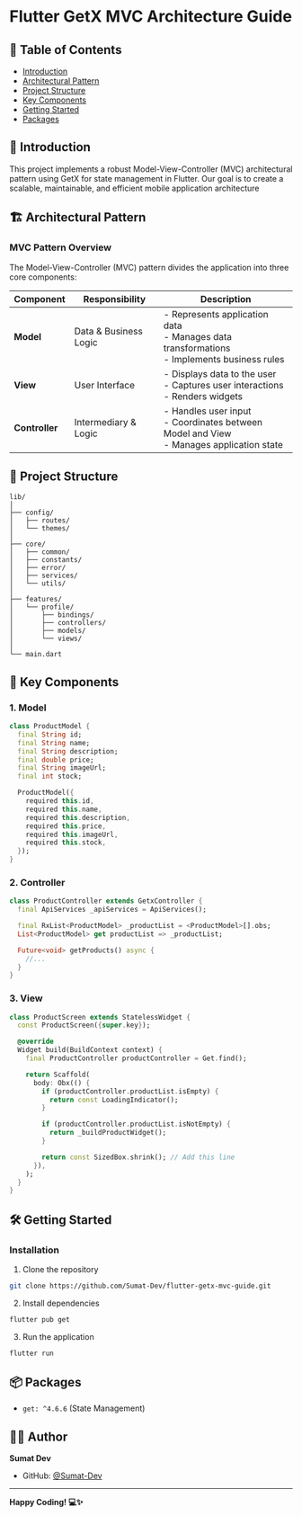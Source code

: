 # Flutter GetX MVC Architecture Guide

## 📖 Table of Contents
- [Introduction](#introduction)
- [Architectural Pattern](#architectural-pattern)
- [Project Structure](#project-structure)
- [Key Components](#key-components)
- [Getting Started](#getting-started)
- [Packages](#packages)

## 🚀 Introduction

This project implements a robust Model-View-Controller (MVC) architectural pattern using GetX for state management in Flutter. Our goal is to create a scalable, maintainable, and efficient mobile application architecture

## 🏗 Architectural Pattern

### MVC Pattern Overview

The Model-View-Controller (MVC) pattern divides the application into three core components:

| Component | Responsibility | Description |
|-----------|----------------|-------------|
| **Model** | Data & Business Logic | - Represents application data<br>- Manages data transformations<br>- Implements business rules |
| **View** | User Interface | - Displays data to the user<br>- Captures user interactions<br>- Renders widgets |
| **Controller** | Intermediary & Logic | - Handles user input<br>- Coordinates between Model and View<br>- Manages application state |

## 📂 Project Structure
```
lib/
│
├── config/
│   ├── routes/
│   └── themes/
│
├── core/
│   ├── common/
│   ├── constants/
│   ├── error/
│   ├── services/
│   └── utils/
│
├── features/
│   └── profile/
│       ├── bindings/
│       ├── controllers/
│       ├── models/
│       └── views/
│
└── main.dart
```

## 🧩 Key Components

### 1. Model
```dart
class ProductModel {
  final String id;
  final String name;
  final String description;
  final double price;
  final String imageUrl;
  final int stock;

  ProductModel({
    required this.id,
    required this.name,
    required this.description,
    required this.price,
    required this.imageUrl,
    required this.stock,
  });
}
```

### 2. Controller
```dart
class ProductController extends GetxController {
  final ApiServices _apiServices = ApiServices();

  final RxList<ProductModel> _productList = <ProductModel>[].obs;
  List<ProductModel> get productList => _productList;

  Future<void> getProducts() async {
    //...
  }
}

```

### 3. View
```dart
class ProductScreen extends StatelessWidget {
  const ProductScreen({super.key});

  @override
  Widget build(BuildContext context) {
    final ProductController productController = Get.find();

    return Scaffold(
      body: Obx(() {
        if (productController.productList.isEmpty) {
          return const LoadingIndicator();
        }

        if (productController.productList.isNotEmpty) {
          return _buildProductWidget();
        }

        return const SizedBox.shrink(); // Add this line
      }),
    );
  }
}
```

## 🛠️ Getting Started

### Installation

1. Clone the repository
```bash
git clone https://github.com/Sumat-Dev/flutter-getx-mvc-guide.git
```

2. Install dependencies
```bash
flutter pub get
```

3. Run the application
```bash
flutter run
```

## 📦 Packages
- `get: ^4.6.6` (State Management)

## 👨‍💻 Author
**Sumat Dev**
- GitHub: [@Sumat-Dev](https://github.com/Sumat-Dev)

---

**Happy Coding! 💻✨**
